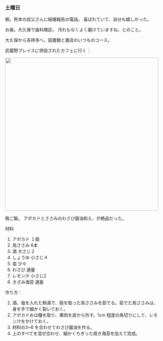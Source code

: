 ### 土曜日

朝。熊本の叔父さんに結婚報告の電話。
喜ばれていて、自分も嬉しかった。

お昼。大久保で歯科検診。
汚れもなくよく磨けていますね、とのこと。

大久保から吉祥寺へ。図書館と書店のいつものコース。

武蔵野プレイスに併設されたカフェに行く：

<img src="https://i.imgur.com/o8j6dmY.jpeg" width="500">

晩ご飯。
アボカドとささみのわさび醤油和え、が絶品だった。

材料

1. アボカド １個
2. 鳥ささみ 6本
3. 酒 大さじ２
4. しょうゆ 小さじ４
5. 塩 少々
6. わさび 適量
7. レモン汁 小さじ2
8. きざみ海苔 適量

作り方：

1. 酒、塩を入れた熱湯で、筋を取った鳥ささみを茹でる。茹でた鳥ささみは、身を手で細かく裂いておく。
2. アボカドおは種を取り、果肉を皮から外す。1cm 程度の角切りにして、レモン汁をかけておく。
3. 材料の3~6 を合わせてわさび醤油を作る。
4. 上のすべてを混ぜ合わせ、細かくちぎった焼き海苔を加えて完成。